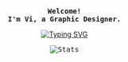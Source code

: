 <div align="justify">
  <!-- Center content -->
  <p align="center">
    <samp>
      <b>
        Welcome!
        <br />
        I'm Vi, a Graphic Designer.
      </b>
    </samp>
  </p>

  <!-- Typing animation -->
  <p align="center">
    <a href="https://git.io/typing-svg">
      <img
        src="https://readme-typing-svg.demolab.com?font=Space+Mono&weight=700&size=16&pause=1000&color=C06652&center=true&width=453&lines=I+create+elegant+and+responsive+designs"
        alt="Typing SVG"
      />
    </a>
  </p>
  
  <!-- GitHub Stats -->
  <p align="center">
    <samp>
      <img
        src="https://github-readme-stats.vercel.app/api?username=Tamarindtype&show_icons=true&theme=calm&bg_color=00000000"
        alt="Stats"
      />
    </samp>
  </p>
</div>
